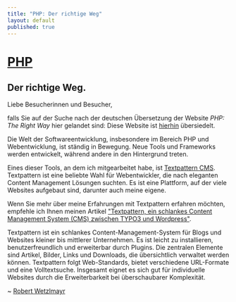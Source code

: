 ```yaml
---
title: "PHP: Der richtige Weg"
layout: default
published: true
---
```

# [PHP](https://rwetzlmayr.github.io/)
## Der richtige Weg.

Liebe Besucherinnen und Besucher,

falls Sie auf der Suche nach der deutschen Übersetzung der Website  *PHP: The Right Way* hier gelandet sind: Diese Website ist [hierhin](https://skipper-henrik.github.io/php-the-right-way/) übersiedelt.

Die Welt der Softwareentwicklung, insbesondere im Bereich PHP und Webentwicklung, ist ständig in Bewegung. Neue Tools und Frameworks werden entwickelt, während andere in den Hintergrund treten. 

Eines dieser Tools, an dem ich mitgearbeitet habe, ist [Textpattern CMS](https://textpattern.com/ "The small content management system that can handle big ideas"). Textpattern ist eine beliebte Wahl für Webentwickler, die nach eleganten Content Management Lösungen suchten. Es ist eine Plattform, auf der viele Websites aufgebaut sind, darunter auch meine eigene.

Wenn Sie mehr über meine Erfahrungen mit Textpattern erfahren möchten, empfehle ich Ihnen meinen Artikel ["Textpattern, ein schlankes Content Management System (CMS) zwischen TYPO3 und Wordpress"](https://wetzlmayr.at/awasteofwords/textpattern-ein-schlankes-content-management-system-cms "Textpattern, ein schlankes Content Management System (CMS) zwischen TYPO3 und Wordpress"). 

Textpattern ist ein schlankes Content-Management-System für Blogs und Websites kleiner bis mittlerer Unternehmen. Es ist leicht zu installieren, benutzerfreundlich und erweiterbar durch Plugins. Die zentralen Elemente sind Artikel, Bilder, Links und Downloads, die übersichtlich verwaltet werden können. Textpattern folgt Web-Standards, bietet verschiedene URL-Formate und eine Volltextsuche. Insgesamt eignet es sich gut für individuelle Websites durch die Erweiterbarkeit bei überschaubarer Komplexität.

~ [Robert Wetzlmayr](https://wetzlmayr.at/)
